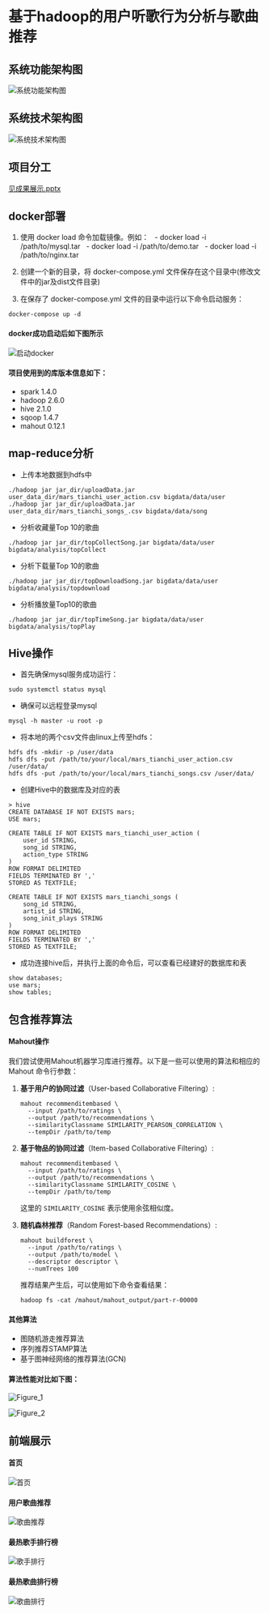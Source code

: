 # 基于hadoop的用户听歌行为分析与歌曲推荐

## 系统功能架构图

![系统功能架构图](https://github.com/GLA1VE11/bigdata-analysis/blob/master/%E7%B3%BB%E7%BB%9F%E5%8A%9F%E8%83%BD%E6%9E%B6%E6%9E%84%E5%9B%BE.png)

## 系统技术架构图

![系统技术架构图](https://github.com/GLA1VE11/bigdata-analysis/blob/master/%E7%B3%BB%E7%BB%9F%E6%8A%80%E6%9C%AF%E6%9E%B6%E6%9E%84%E5%9B%BE.png)

## 项目分工

[见成果展示.pptx](https://github.com/GLA1VE11/bigdata-analysis/blob/main/%E6%88%90%E6%9E%9C%E5%B1%95%E7%A4%BA.pptx)

## docker部署

1. 使用 docker load 命令加载镜像。例如：
  - docker load -i /path/to/mysql.tar
  - docker load -i /path/to/demo.tar
  - docker load -i /path/to/nginx.tar

2. 创建一个新的目录，将 docker-compose.yml 文件保存在这个目录中(修改文件中的jar及dist文件目录)

3. 在保存了 docker-compose.yml 文件的目录中运行以下命令启动服务：

```
docker-compose up -d
```
#### docker成功启动后如下图所示
![启动docker](https://github.com/GLA1VE11/bigdata-analysis/blob/master/%E5%90%AF%E5%8A%A8docker.png)

#### 项目使用到的库版本信息如下：

- spark 1.4.0
- hadoop 2.6.0
- hive 2.1.0
- sqoop 1.4.7
- mahout 0.12.1

## map-reduce分析
- 上传本地数据到hdfs中

```
./hadoop jar jar_dir/uploadData.jar user_data_dir/mars_tianchi_user_action.csv bigdata/data/user
./hadoop jar jar_dir/uploadData.jar user_data_dir/mars_tianchi_songs_.csv bigdata/data/song
```

- 分析收藏量Top 10的歌曲

```
./hadoop jar jar_dir/topCollectSong.jar bigdata/data/user bigdata/analysis/topCollect
```

- 分析下载量Top 10的歌曲

```
./hadoop jar jar_dir/topDownloadSong.jar bigdata/data/user bigdata/analysis/topdownload
```

- 分析播放量Top10的歌曲

```
./hadoop jar jar_dir/topTimeSong.jar bigdata/data/user bigdata/analysis/topPlay
```
## Hive操作

- 首先确保mysql服务成功运行：

```
sudo systemctl status mysql
```

- 确保可以远程登录mysql

```
mysql -h master -u root -p
```

- 将本地的两个csv文件由linux上传至hdfs：

```
hdfs dfs -mkdir -p /user/data
hdfs dfs -put /path/to/your/local/mars_tianchi_user_action.csv /user/data/
hdfs dfs -put /path/to/your/local/mars_tianchi_songs.csv /user/data/
```

- 创建Hive中的数据库及对应的表

```mysql
> hive
CREATE DATABASE IF NOT EXISTS mars;
USE mars;

CREATE TABLE IF NOT EXISTS mars_tianchi_user_action (
    user_id STRING,
    song_id STRING,
    action_type STRING
)
ROW FORMAT DELIMITED
FIELDS TERMINATED BY ','
STORED AS TEXTFILE;

CREATE TABLE IF NOT EXISTS mars_tianchi_songs (
    song_id STRING,
    artist_id STRING,
    song_init_plays STRING
)
ROW FORMAT DELIMITED
FIELDS TERMINATED BY ','
STORED AS TEXTFILE;

```

- 成功连接hive后，并执行上面的命令后，可以查看已经建好的数据库和表

```mysql
show databases;
use mars;
show tables;
```

## 包含推荐算法

#### Mahout操作	

我们尝试使用Mahout机器学习库进行推荐。以下是一些可以使用的算法和相应的 Mahout 命令行参数：

1. **基于用户的协同过滤**（User-based Collaborative Filtering）:

   ```
   mahout recommenditembased \
     --input /path/to/ratings \
     --output /path/to/recommendations \
     --similarityClassname SIMILARITY_PEARSON_CORRELATION \
     --tempDir /path/to/temp
   ```

2. **基于物品的协同过滤**（Item-based Collaborative Filtering）:

   ```
   mahout recommenditembased \
     --input /path/to/ratings \
     --output /path/to/recommendations \
     --similarityClassname SIMILARITY_COSINE \
     --tempDir /path/to/temp
   ```

   这里的 `SIMILARITY_COSINE` 表示使用余弦相似度。

3. **随机森林推荐**（Random Forest-based Recommendations）:

   ```
   mahout buildforest \
     --input /path/to/ratings \
     --output /path/to/model \
     --descriptor descriptor \
     --numTrees 100
   ```

   推荐结果产生后，可以使用如下命令查看结果：

   ```
   hadoop fs -cat /mahout/mahout_output/part-r-00000
   ```

#### 其他算法

- 图随机游走推荐算法
- 序列推荐STAMP算法
- 基于图神经网络的推荐算法(GCN)

#### 算法性能对比如下图：

![Figure_1](https://github.com/GLA1VE11/bigdata-analysis/blob/master/Figure_1.png)

![Figure_2](https://github.com/GLA1VE11/bigdata-analysis/blob/master/Figure_2.png)

## 前端展示

#### 首页

![首页](https://github.com/GLA1VE11/bigdata-analysis/blob/master/%E9%A6%96%E9%A1%B5.png)

#### 用户歌曲推荐

![歌曲推荐](https://github.com/GLA1VE11/bigdata-analysis/blob/master/%E9%9F%B3%E4%B9%90%E6%8E%A8%E8%8D%90.png)

#### 最热歌手排行榜

![歌手排行](https://github.com/GLA1VE11/bigdata-analysis/blob/master/%E6%AD%8C%E6%89%8B%E6%8E%92%E8%A1%8C.png)

#### 最热歌曲排行榜

![歌曲排行](https://github.com/GLA1VE11/bigdata-analysis/blob/master/%E6%AD%8C%E6%9B%B2%E6%8E%92%E8%A1%8C.png)



